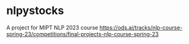 # nlpystocks
A project for MIPT NLP 2023 course https://ods.ai/tracks/nlp-course-spring-23/competitions/final-projects-nlp-course-spring-23
